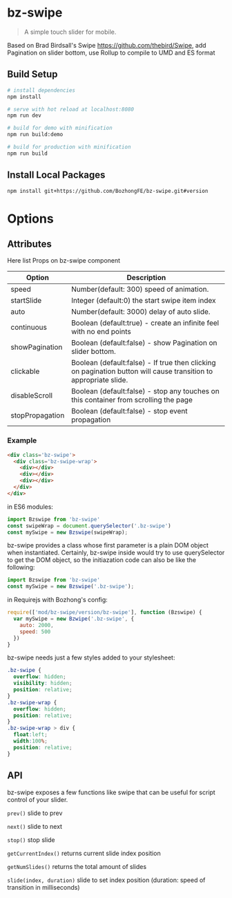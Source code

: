 # bz-swipe

> A simple touch slider for mobile.

Based on Brad Birdsall's Swipe https://github.com/thebird/Swipe, add Pagination on slider bottom,
use Rollup to compile to UMD and ES format


## Build Setup

``` bash
# install dependencies
npm install

# serve with hot reload at localhost:8080
npm run dev

# build for demo with minification
npm run build:demo

# build for production with minification
npm run build
```
## Install Local Packages
```bash
npm install git+https://github.com/BozhongFE/bz-swipe.git#version
```
# Options
## Attributes
Here list Props on bz-swipe component

| Option | Description |
| ----- | ----- |
| speed | Number(default: 300) speed of animation. |
| startSlide |  Integer (default:0)  the start swipe item index |
| auto | Number(default: 3000) delay of auto slide. |
| continuous | Boolean (default:true) - create an infinite feel with no end points |
| showPagination | Boolean (default:false) - show Pagination on slider bottom. |
| clickable | Boolean (default:false) - If true then clicking on pagination button will cause transition to appropriate slide.
| disableScroll | Boolean (default:false) - stop any touches on this container from scrolling the page
| stopPropagation | Boolean (default:false) - stop event propagation 
### Example
``` html
<div class='bz-swipe'>
  <div class='bz-swipe-wrap'>
    <div></div>
    <div></div>
    <div></div>
  </div>
</div>
```
in ES6 modules:
``` js
import Bzswipe from 'bz-swipe'
const swipeWrap = document.querySelector('.bz-swipe')
const mySwipe = new Bzswipe(swipeWrap);
```

bz-swipe provides a class whose first parameter is a plain DOM object when instantiated. Certainly, bz-swipe inside would try to use querySelector to get the DOM object, so the initiazation code can also be like the following:

``` js
import Bzswipe from 'bz-swipe'
const mySwipe = new Bzswipe('.bz-swipe');
```

in Requirejs with Bozhong's config:

```js
require(['mod/bz-swipe/version/bz-swipe'], function (Bzswipe) {
  var mySwipe = new Bzwipe('.bz-swipe', {
    auto: 2000,
    speed: 500
  })
}
```
bz-swipe needs just a few styles added to your stylesheet:
``` css
.bz-swipe {
  overflow: hidden;
  visibility: hidden;
  position: relative;
}
.bz-swipe-wrap {
  overflow: hidden;
  position: relative;
}
.bz-swipe-wrap > div {
  float:left;
  width:100%;
  position: relative;
}
```

## API

bz-swipe exposes a few functions like swipe that can be useful for script control of your slider.

`prev()` slide to prev

`next()` slide to next

`stop()` stop slide

`getCurrentIndex()` returns current slide index position

`getNumSlides()` returns the total amount of slides

`slide(index, duration)` slide to set index position (duration: speed of transition in milliseconds)